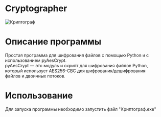 # Cryptographer
![Криптограф](https://user-images.githubusercontent.com/103204349/181079742-96b5768b-02bd-4b62-9fa0-1fb8f38d78c7.PNG) <br />
# Описание программы
Простая программа для шифрования файлов с помощью Python и с использованием pyAesCrypt.<br />
pyAesCrypt — это модуль и скрипт для шифрования файлов Python, который использует AES256-CBC для шифрования/дешифрования файлов и двоичных потоков.<br />
# Использование
Для запуска программы необходимо запустить файл "Криптограф.exe"
